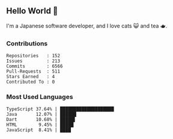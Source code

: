 ## Hello World 👋

I'm a Japanese software developer, and I love cats 😺 and tea 🫖.

### Contributions

    Repositories   : 152
    Issues         : 213
    Commits        : 6566
    Pull-Requests  : 511
    Stars Earned   : 4
    Contributed To : 0

### Most Used Languages

    TypeScript 37.64% | ████████████████████
    Java       12.07% | ██████
    Dart       10.68% | █████▌
    HTML        9.45% | █████
    JavaScript  8.41% | ████
